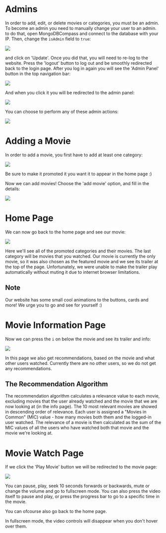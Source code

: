 # Admins
In order to add, edit, or delete movies or categories, you must be an admin. To become an admin you need to manually change your user to an admin. to do that, open MongoDBCompass and connect to the database with your IP. Then, change the `isAdmin` field to `true`:

![](../../PreviewImages/Web/IsAdmin.png)

and click on 'Update'. Once you did that, you will need to re-log to the website. Press the 'logout' button to log out and be smoothly redirected back to the login page. After you log in again you will see the 'Admin Panel' button in the top navigation bar:

![](../../PreviewImages/Web/HomeAdmin.png)

And when you click it you will be redirected to the admin panel:

![](../../PreviewImages/Web/Admin.png)

You can choose to perform any of these admin actions:

![](../../PreviewImages/Web/AdminDrop.png)

# Adding a Movie
In order to add a movie, you first have to add at least one category:

![](../../PreviewImages/Web/AddCategory.png)

Be sure to make it promoted it you want it to appear in the home page :)

Now we can add movies!
Choose the 'add movie' option, and fill in the details:

![](../../PreviewImages/Web/AddMovie.png)

# Home Page
We can now go back to the home page and see our movie:

![](../../PreviewImages/Web/HomeMovie.png)

Here we'll see all of the promoted categories and their movies. The last category will be movies that you watched. Our movie is currently the only movie, so it was also chosen as the featured movie and we see its trailer at the top of the page. Unfortunately, we were unable to make the trailer play automatically without muting it due to internet browser limitations.

## Note
Our website has some small cool animations to the buttons, cards and more! We urge you to go and see for yourself :)

# Movie Information Page
Now we can press the `i` on below the movie and see its trailer and info:

![](../../PreviewImages/Web/MovieInfo.png)

In this page we also get recommendations, based on the movie and what other users watched. Currently there are no other users, so we do not get any recommendations.

## The Recommendation Algorithm
The recommendation algorithm calculates a relevance value to each movie, excluding movies that the user already watched and the movie that we are now looking at (in the info page). The 10 most relevant movies are showed in descending order of relevance.
Each user is assigned a "Movies in Common" (MIC) value - how many movies both them and the logged-in user watched. The relevance of a movie is then calculated as the sum of the MIC values of all the users who have watched both that movie and the movie we're looking at.

# Movie Watch Page
If we click the 'Play Movie' button we will be redirected to the movie page:

![](../../PreviewImages/Web/MovieWatch.png)

You can pause, play, seek 10 seconds forwards or backwards, mute or change the volume and go to fullscreen mode. You can also press the video itself to pause and play, or press the progress bar to go to a specific time in the movie.

You can ofcourse also go back to the home page.

In fullscreen mode, the video controls will disappear when you don't hover over them.

